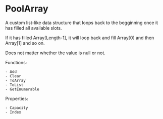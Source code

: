 # PoolArray

A custom list-like data structure that loops back to the begginning once it has filled all available slots.

 If it has filled Array[Length-1], it will loop back and fill Array[0] and then Array[1] and so on. 

Does not matter whether the value is null or not.

Functions:
	
	- Add
	- Clear
	- ToArray
	- ToList
	- GetEnumerable

Properties:

	- Capacity
	- Index
